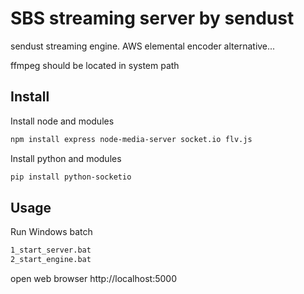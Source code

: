 # SBS streaming server by sendust

sendust streaming engine. AWS elemental encoder alternative...

ffmpeg should be located in system path

## Install

Install node and modules

```bash
npm install express node-media-server socket.io flv.js
```

Install python and modules

```bash
pip install python-socketio 
```



## Usage

Run Windows batch

```bash
1_start_server.bat
2_start_engine.bat
```

open web browser
http://localhost:5000


